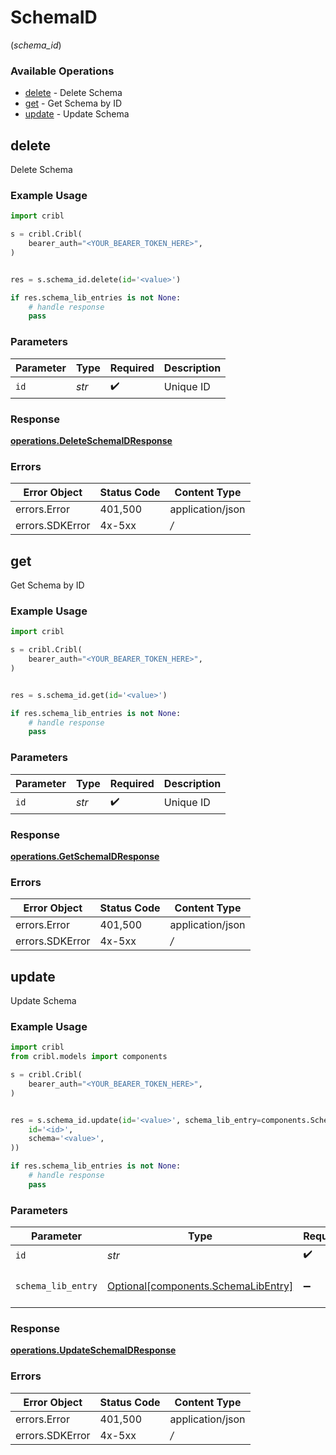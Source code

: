 # SchemaID
(*schema_id*)

### Available Operations

* [delete](#delete) - Delete Schema
* [get](#get) - Get Schema by ID
* [update](#update) - Update Schema

## delete

Delete Schema

### Example Usage

```python
import cribl

s = cribl.Cribl(
    bearer_auth="<YOUR_BEARER_TOKEN_HERE>",
)


res = s.schema_id.delete(id='<value>')

if res.schema_lib_entries is not None:
    # handle response
    pass
```

### Parameters

| Parameter          | Type               | Required           | Description        |
| ------------------ | ------------------ | ------------------ | ------------------ |
| `id`               | *str*              | :heavy_check_mark: | Unique ID          |


### Response

**[operations.DeleteSchemaIDResponse](../../models/operations/deleteschemaidresponse.md)**
### Errors

| Error Object     | Status Code      | Content Type     |
| ---------------- | ---------------- | ---------------- |
| errors.Error     | 401,500          | application/json |
| errors.SDKError  | 4x-5xx           | */*              |

## get

Get Schema by ID

### Example Usage

```python
import cribl

s = cribl.Cribl(
    bearer_auth="<YOUR_BEARER_TOKEN_HERE>",
)


res = s.schema_id.get(id='<value>')

if res.schema_lib_entries is not None:
    # handle response
    pass
```

### Parameters

| Parameter          | Type               | Required           | Description        |
| ------------------ | ------------------ | ------------------ | ------------------ |
| `id`               | *str*              | :heavy_check_mark: | Unique ID          |


### Response

**[operations.GetSchemaIDResponse](../../models/operations/getschemaidresponse.md)**
### Errors

| Error Object     | Status Code      | Content Type     |
| ---------------- | ---------------- | ---------------- |
| errors.Error     | 401,500          | application/json |
| errors.SDKError  | 4x-5xx           | */*              |

## update

Update Schema

### Example Usage

```python
import cribl
from cribl.models import components

s = cribl.Cribl(
    bearer_auth="<YOUR_BEARER_TOKEN_HERE>",
)


res = s.schema_id.update(id='<value>', schema_lib_entry=components.SchemaLibEntry(
    id='<id>',
    schema='<value>',
))

if res.schema_lib_entries is not None:
    # handle response
    pass
```

### Parameters

| Parameter                                                                        | Type                                                                             | Required                                                                         | Description                                                                      |
| -------------------------------------------------------------------------------- | -------------------------------------------------------------------------------- | -------------------------------------------------------------------------------- | -------------------------------------------------------------------------------- |
| `id`                                                                             | *str*                                                                            | :heavy_check_mark:                                                               | Unique ID                                                                        |
| `schema_lib_entry`                                                               | [Optional[components.SchemaLibEntry]](../../models/components/schemalibentry.md) | :heavy_minus_sign:                                                               | Schema object to be updated                                                      |


### Response

**[operations.UpdateSchemaIDResponse](../../models/operations/updateschemaidresponse.md)**
### Errors

| Error Object     | Status Code      | Content Type     |
| ---------------- | ---------------- | ---------------- |
| errors.Error     | 401,500          | application/json |
| errors.SDKError  | 4x-5xx           | */*              |
